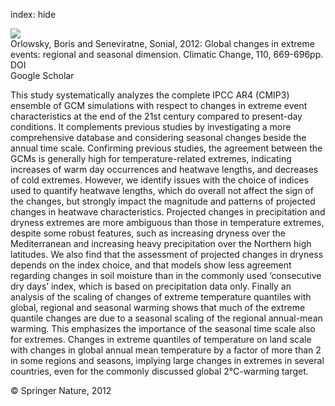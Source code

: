 index: hide

<div class="Citation">
    <div class="Citation-thumb CitationThumb-linked"  data-href="https://doi.org/10.1007/s10584-011-0122-9">
      <img src="https://static.claimspace.cloud/climate-study-static/refs/thumbs/14/Orlowsky_and_Seneviratne_2012-thumb.png" />
    </div>

  <div class="Citation-body">
    <div class="Citation-text">Orlowsky, Boris and Seneviratne, SoniaI, 2012: Global changes in extreme events: regional and seasonal dimension. <span class="Article-journal">Climatic Change, </span><span class="Article-volume">110, </span>669-696pp.</div>
    <div class="Citation-links">
      <div class="CitationLink" data-href="https://doi.org/10.1007/s10584-011-0122-9">
        <div class="CitationLink-icon CitationLink-Doi"></div>
        <div class="CitationLink-text">DOI</div>
      </div>
      <div class="CitationLink" data-href="https://scholar.google.com/scholar?q=10.1007/s10584-011-0122-9">
        <div class="CitationLink-icon CitationLink-Scholar"></div>
        <div class="CitationLink-text">Google Scholar</div>
      </div>
    </div>
  </div>
</div>

This study systematically analyzes the complete IPCC AR4 (CMIP3) ensemble of GCM simulations with respect to changes in extreme event characteristics at the end of the 21st century compared to present-day conditions. It complements previous studies by investigating a more comprehensive database and considering seasonal changes beside the annual time scale. Confirming previous studies, the agreement between the GCMs is generally high for temperature-related extremes, indicating increases of warm day occurrences and heatwave lengths, and decreases of cold extremes. However, we identify issues with the choice of indices used to quantify heatwave lengths, which do overall not affect the sign of the changes, but strongly impact the magnitude and patterns of projected changes in heatwave characteristics. Projected changes in precipitation and dryness extremes are more ambiguous than those in temperature extremes, despite some robust features, such as increasing dryness over the Mediterranean and increasing heavy precipitation over the Northern high latitudes. We also find that the assessment of projected changes in dryness depends on the index choice, and that models show less agreement regarding changes in soil moisture than in the commonly used ‘consecutive dry days’ index, which is based on precipitation data only. Finally an analysis of the scaling of changes of extreme temperature quantiles with global, regional and seasonal warming shows that much of the extreme quantile changes are due to a seasonal scaling of the regional annual-mean warming. This emphasizes the importance of the seasonal time scale also for extremes. Changes in extreme quantiles of temperature on land scale with changes in global annual mean temperature by a factor of more than 2 in some regions and seasons, implying large changes in extremes in several countries, even for the commonly discussed global 2°C-warming target.

<div class="Citation-copy">
&copy; Springer Nature, 2012
</div>